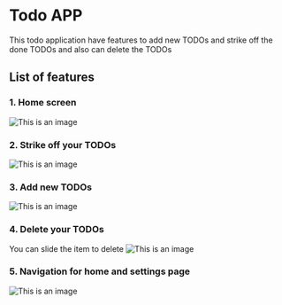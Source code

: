 # Todo APP

This todo application have features to add new TODOs and strike off the done TODOs and also can delete the TODOs

## List of features

### **1. Home screen**

![This is an image](https://raw.githubusercontent.com/thrinathreddynarahari/flutter-todo/refs/heads/main/todo1.png)

### **2. Strike off your TODOs**
![This is an image](https://raw.githubusercontent.com/thrinathreddynarahari/flutter-todo/refs/heads/main/todo1.png)


### **3. Add new TODOs**
![This is an image](https://raw.githubusercontent.com/thrinathreddynarahari/flutter-todo/refs/heads/main/todo3.png)


### **4. Delete your TODOs**
You can slide the item to delete
![This is an image](https://raw.githubusercontent.com/thrinathreddynarahari/flutter-todo/refs/heads/main/todo4.png)


### **5. Navigation for home and settings page**
![This is an image](https://raw.githubusercontent.com/thrinathreddynarahari/flutter-todo/refs/heads/main/todo5.png)
